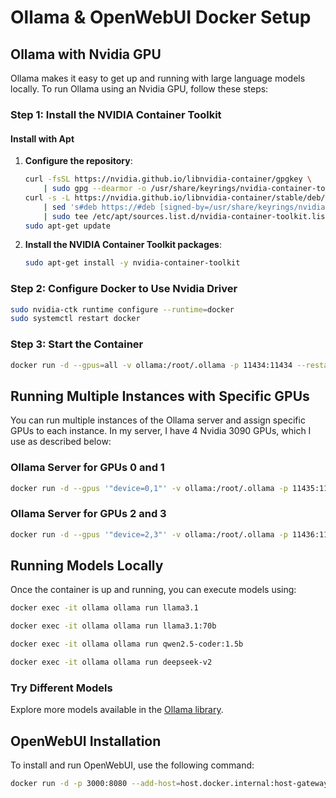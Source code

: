# Ollama & OpenWebUI Docker Setup

## Ollama with Nvidia GPU

Ollama makes it easy to get up and running with large language models locally.
To run Ollama using an Nvidia GPU, follow these steps:

### Step 1: Install the NVIDIA Container Toolkit

#### Install with Apt

1. **Configure the repository**:

    ```bash
    curl -fsSL https://nvidia.github.io/libnvidia-container/gpgkey \
        | sudo gpg --dearmor -o /usr/share/keyrings/nvidia-container-toolkit-keyring.gpg
    curl -s -L https://nvidia.github.io/libnvidia-container/stable/deb/nvidia-container-toolkit.list \
        | sed 's#deb https://#deb [signed-by=/usr/share/keyrings/nvidia-container-toolkit-keyring.gpg] https://#g' \
        | sudo tee /etc/apt/sources.list.d/nvidia-container-toolkit.list
    sudo apt-get update
    ```

2. **Install the NVIDIA Container Toolkit packages**:

    ```bash
    sudo apt-get install -y nvidia-container-toolkit
    ```

### Step 2: Configure Docker to Use Nvidia Driver

```bash
sudo nvidia-ctk runtime configure --runtime=docker
sudo systemctl restart docker
```

### Step 3: Start the Container

```bash
docker run -d --gpus=all -v ollama:/root/.ollama -p 11434:11434 --restart always --name ollama ollama/ollama
```

## Running Multiple Instances with Specific GPUs

You can run multiple instances of the Ollama server and assign specific GPUs to each instance. In my server, I have 4 Nvidia 3090 GPUs, which I use as described below:

### Ollama Server for GPUs 0 and 1

```bash
docker run -d --gpus '"device=0,1"' -v ollama:/root/.ollama -p 11435:11434 --restart always --name ollama1 --network ollama-network ollama/ollama
```

### Ollama Server for GPUs 2 and 3

```bash
docker run -d --gpus '"device=2,3"' -v ollama:/root/.ollama -p 11436:11434 --restart always --name ollama2 --network ollama-network ollama/ollama
```

## Running Models Locally

Once the container is up and running, you can execute models using:

```bash
docker exec -it ollama ollama run llama3.1
```

```bash
docker exec -it ollama ollama run llama3.1:70b
```

```bash
docker exec -it ollama ollama run qwen2.5-coder:1.5b
```

```bash
docker exec -it ollama ollama run deepseek-v2
```

### Try Different Models

Explore more models available in the [Ollama library](https://github.com/ollama/ollama).

## OpenWebUI Installation

To install and run OpenWebUI, use the following command:

```bash
docker run -d -p 3000:8080 --add-host=host.docker.internal:host-gateway -v open-webui:/app/backend/data --name open-webui --restart always ghcr.io/open-webui/open-webui:main
```
